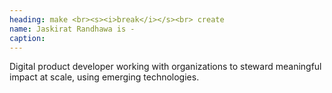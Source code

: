 ```yaml
---
heading: make <br><s><i>break</i></s><br> create
name: Jaskirat Randhawa is -
caption: 
---
```


Digital product developer working with organizations to steward meaningful impact at scale, using emerging technologies.